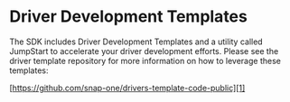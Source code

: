 # Driver Development Templates

The SDK includes Driver Development Templates and a utility called JumpStart to accelerate your driver development efforts. Please see the driver template repository for more information on how to leverage these templates:

[https://github.com/snap-one/drivers-template-code-public][1]

[1]:	https://github.com/snap-one/drivers-template-code-public